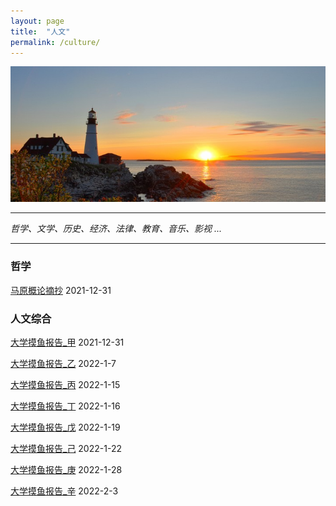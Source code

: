 ```yaml
---
layout: page
title:  "人文"
permalink: /culture/
---
```

![](/img/arts.jpg)

************

*哲学、文学、历史、经济、法律、教育、音乐、影视 ...*

************

### 哲学
[马原概论摘抄](https://robert1037.github.io/culture/marxism/) 2021-12-31

### 人文综合
[大学摸鱼报告_甲](https://robert1037.github.io/culture/fun/a) 2021-12-31

[大学摸鱼报告_乙](https://robert1037.github.io/culture/fun/b) 2022-1-7

[大学摸鱼报告_丙](https://robert1037.github.io/culture/fun/c) 2022-1-15

[大学摸鱼报告_丁](https://robert1037.github.io/culture/fun/d) 2022-1-16

[大学摸鱼报告_戊](https://robert1037.github.io/culture/fun/e) 2022-1-19

[大学摸鱼报告_己](https://robert1037.github.io/culture/fun/f) 2022-1-22

[大学摸鱼报告_庚](https://robert1037.github.io/culture/fun/g) 2022-1-28

[大学摸鱼报告_辛](https://robert1037.github.io/culture/fun/h) 2022-2-3
